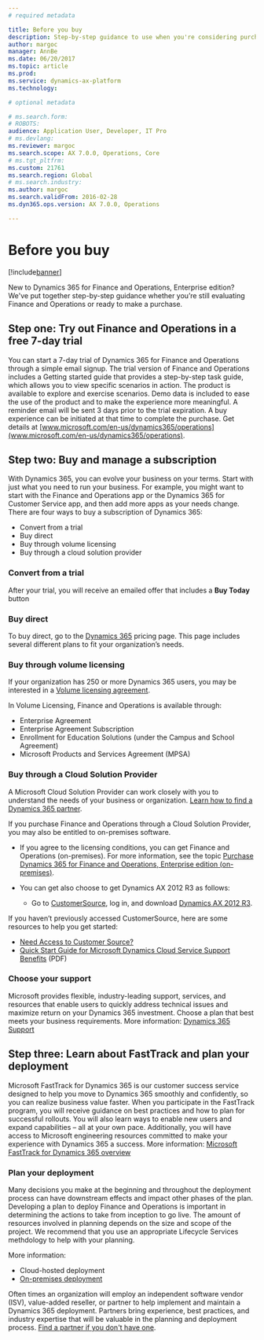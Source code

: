 ```yaml
---
# required metadata

title: Before you buy
description: Step-by-step guidance to use when you're considering purchasing Dynamics 365 for Finance and Operations.  
author: margoc
manager: AnnBe
ms.date: 06/20/2017
ms.topic: article
ms.prod: 
ms.service: dynamics-ax-platform
ms.technology: 

# optional metadata

# ms.search.form:
# ROBOTS: 
audience: Application User, Developer, IT Pro
# ms.devlang: 
ms.reviewer: margoc
ms.search.scope: AX 7.0.0, Operations, Core
# ms.tgt_pltfrm: 
ms.custom: 21761
ms.search.region: Global
# ms.search.industry: 
ms.author: margoc
ms.search.validFrom: 2016-02-28
ms.dyn365.ops.version: AX 7.0.0, Operations

---
```


# Before you buy 

[!include[banner](../includes/banner.md)]

New to Dynamics 365 for Finance and Operations, Enterprise edition? We've put together step-by-step guidance whether you’re still evaluating Finance and Operations or ready to make a purchase.

## Step one:  Try out Finance and Operations in a free 7-day trial
You can start a 7-day trial of Dynamics 365 for Finance and Operations through a simple email signup. The trial version of Finance and Operations includes a Getting started guide that provides a step-by-step task guide, which allows you to view specific scenarios in action. The product is available to explore and exercise scenarios. Demo data is included to ease the use of the product and to make the experience more meaningful. A reminder email will be sent 3 days prior to the trial expiration. A buy experience can be initiated at that time to complete the purchase. Get details at [www.microsoft.com/en-us/dynamics365/operations](www.microsoft.com/en-us/dynamics365/operations).

## Step two: Buy and manage a subscription
With Dynamics 365, you can evolve your business on your terms. Start with just what you need to run your business. For example, you might want to start with the Finance and Operations app or the Dynamics 365 for Customer Service app, and then add more apps as your needs change.
There are four ways to buy a subscription of Dynamics 365:
- Convert from a trial
- Buy direct
- Buy through volume licensing
- Buy through a cloud solution provider

### Convert from a trial
After your trial, you will receive an emailed offer that includes a **Buy Today** button

### Buy direct
To buy direct, go to the [Dynamics 365](https://www.microsoft.com/en-us/dynamics365/pricing) pricing page. This page includes several different plans to fit your organization’s needs.


### Buy through volume licensing
If your organization has 250 or more Dynamics 365 users, you may be interested in a [Volume licensing agreement](https://www.microsoft.com/en-us/licensing/how-to-buy/how-to-buy.aspx). 

In Volume Licensing, Finance and Operations is available through:
- Enterprise Agreement
- Enterprise Agreement Subscription
- Enrollment for Education Solutions (under the Campus and School Agreement)
- Microsoft Products and Services Agreement (MPSA)

### Buy through a Cloud Solution Provider
A Microsoft Cloud Solution Provider can work closely with you to understand the needs of your business or organization. [Learn how to find a Dynamics 365 partner](https://partnercenter.microsoft.com/en-us/partner/home). 

If you purchase Finance and Operations through a Cloud Solution Provider, you may also be entitled to on-premises software. 

- If you agree to the licensing conditions, you can get Finance and Operations (on-premises). For more information, see the topic [Purchase Dynamics 365 for Finance and Operations, Enterprise edition (on-premises)](/dev-itpro/get-started/purchase-on-premises).

- You can get also choose to get Dynamics AX 2012 R3 as follows:

  -   Go to [CustomerSource](https://mbs.microsoft.com/customersource/), log in, and download [Dynamics AX 2012 R3](https://mbs.microsoft.com/customersource/northamerica/AX/downloads/product-releases/MSDYAX2012R3Release).

If you haven’t previously accessed CustomerSource, here are some resources to help you get started:

-   [Need Access to Customer Source?](https://mbs.microsoft.com/customersource/northamerica/news-events/news-events/NeedAccesstoCustomerSource)
-   [Quick Start Guide for Microsoft Dynamics Cloud Service Support Benefits](http://go.microsoft.com/fwlink/?LinkId=530335) (PDF)


### Choose your support
Microsoft provides flexible, industry-leading support, services, and resources that enable users to quickly address technical issues and maximize return on your Dynamics 365 investment. Choose a plan that best meets your business requirements. More information: [Dynamics 365 Support](https://www.microsoft.com/en-us/dynamics365/support)

## Step three: Learn about FastTrack and plan your deployment
Microsoft FastTrack for Dynamics 365 is our customer success service designed to help you move to Dynamics 365 smoothly and confidently, so you can realize business value faster. When you participate in the FastTrack program, you will receive guidance on best practices and how to plan for successful rollouts. You will also learn ways to enable new users and expand capabilities – all at your own pace. Additionally, you will have access to Microsoft engineering resources committed to make your experience with Dynamics 365 a success. More information: [Microsoft FastTrack for Dynamics 365 overview](/dynamics365/unified-operations/fin-and-ops/get-started/fasttrack-dynamics-365-overview) 

### Plan your deployment
Many decisions you make at the beginning and throughout the deployment process can have downstream effects and impact other phases of the plan. Developing a plan to deploy Finance and Operations is important in determining the actions to take from inception to go live. The amount of resources involved in planning depends on the size and scope of the project. We recommend that you use an appropriate Lifecycle Services methdology to help with your planning. 

More information: 
- Cloud-hosted deployment
- [On-premises deployment](/dev-itpro/deployment/on-premises-deployment-landing-page)

Often times an organization will employ an independent software vendor (ISV), value-added reseller, or partner to help implement and maintain a Dynamics 365 deployment. Partners bring experience, best practices, and industry expertise that will be valuable in the planning and deployment process. [Find a partner if you don't have one](https://partnercenter.microsoft.com/en-us/pcv/search).
